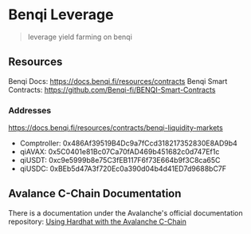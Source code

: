 # Benqi Leverage

> leverage yield farming on benqi

## Resources

Benqi Docs: https://docs.benqi.fi/resources/contracts
Benqi Smart Contracts: https://github.com/Benqi-fi/BENQI-Smart-Contracts

### Addresses

https://docs.benqi.fi/resources/contracts/benqi-liquidity-markets

- Comptroller: 0x486Af39519B4Dc9a7fCcd318217352830E8AD9b4
- qiAVAX: 0x5C0401e81Bc07Ca70fAD469b451682c0d747Ef1c
- qiUSDT: 0xc9e5999b8e75C3fEB117F6f73E664b9f3C8ca65C
- qiUSDC: 0xBEb5d47A3f720Ec0a390d04b4d41ED7d9688bC7F


## Avalance C-Chain Documentation

There is a documentation under the Avalanche's official documentation repository:
[Using Hardhat with the Avalanche C-Chain](https://docs.avax.network/build/tutorials/smart-contracts/using-hardhat-with-the-avalanche-c-chain)